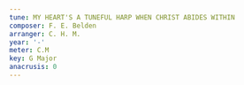 ```yaml
---
tune: MY HEART'S A TUNEFUL HARP WHEN CHRIST ABIDES WITHIN
composer: F. E. Belden
arranger: C. H. M.
year: '-'
meter: C.M
key: G Major
anacrusis: 0
---
```

